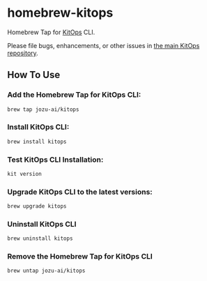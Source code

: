 # homebrew-kitops
Homebrew Tap for [KitOps](https://github.com/kitops-ml/kitops) CLI.

Please file bugs, enhancements, or other issues in [the main KitOps repository](https://github.com/kitops-ml/kitops).

## How To Use

### Add the Homebrew Tap for KitOps CLI:
```bash
brew tap jozu-ai/kitops
```

### Install KitOps CLI:
```bash
brew install kitops
```

### Test KitOps CLI Installation:
```bash
kit version
```

### Upgrade KitOps CLI to the latest versions:
```bash
brew upgrade kitops
```

### Uninstall KitOps CLI
```bash
brew uninstall kitops
```

### Remove the Homebrew Tap for KitOps CLI
```bash
brew untap jozu-ai/kitops
